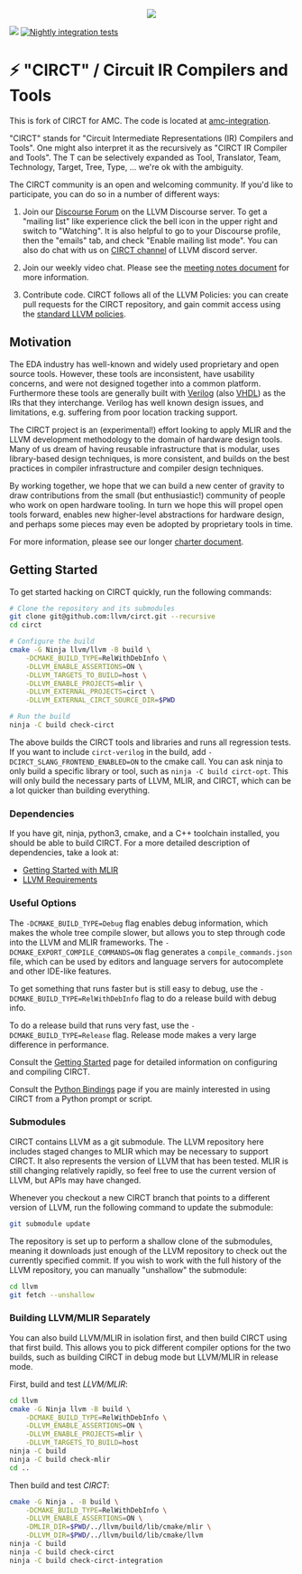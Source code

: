 <p align="center"><img src="docs/includes/img/circt-logo.svg"/></p>

[![](https://github.com/llvm/circt/actions/workflows/buildAndTest.yml/badge.svg?event=push)](https://github.com/llvm/circt/actions?query=workflow%3A%22Build+and+Test%22)
[![Nightly integration tests](https://github.com/llvm/circt/workflows/Nightly%20integration%20tests/badge.svg)](https://github.com/llvm/circt/actions?query=workflow%3A%22Nightly+integration+tests%22)

# ⚡️ "CIRCT" / Circuit IR Compilers and Tools

This is fork of CIRCT for AMC. The code is located at [amc-integration](https://github.com/andrewb1999/circt/tree/amc-integration).

"CIRCT" stands for "Circuit Intermediate Representations (IR) Compilers and Tools".  One might also interpret
it as the recursively as "CIRCT IR Compiler and Tools".  The T can be
selectively expanded as Tool, Translator, Team, Technology, Target, Tree, Type,
... we're ok with the ambiguity.

The CIRCT community is an open and welcoming community.  If you'd like to
participate, you can do so in a number of different ways:

1) Join our [Discourse Forum](https://llvm.discourse.group/c/Projects-that-want-to-become-official-LLVM-Projects/circt/) 
on the LLVM Discourse server.  To get a "mailing list" like experience click the 
bell icon in the upper right and switch to "Watching".  It is also helpful to go 
to your Discourse profile, then the "emails" tab, and check "Enable mailing list 
mode".  You can also do chat with us on [CIRCT channel](https://discord.com/channels/636084430946959380/742572728787402763) 
of LLVM discord server.

2) Join our weekly video chat.  Please see the
[meeting notes document](https://docs.google.com/document/d/1fOSRdyZR2w75D87yU2Ma9h2-_lEPL4NxvhJGJd-s5pk/edit#)
for more information.

3) Contribute code.  CIRCT follows all of the LLVM Policies: you can create pull
requests for the CIRCT repository, and gain commit access using the [standard LLVM policies](https://llvm.org/docs/DeveloperPolicy.html#obtaining-commit-access).

## Motivation

The EDA industry has well-known and widely used proprietary and open source
tools.  However, these tools are inconsistent, have usability concerns, and were
not designed together into a common platform.  Furthermore
these tools are generally built with
[Verilog](https://en.wikipedia.org/wiki/Verilog) (also
[VHDL](https://en.wikipedia.org/wiki/VHDL)) as the IRs that they
interchange.  Verilog has well known design issues, and limitations, e.g.
suffering from poor location tracking support.

The CIRCT project is an (experimental!) effort looking to apply MLIR and
the LLVM development methodology to the domain of hardware design tools.  Many
of us dream of having reusable infrastructure that is modular, uses
library-based design techniques, is more consistent, and builds on the best
practices in compiler infrastructure and compiler design techniques.

By working together, we hope that we can build a new center of gravity to draw
contributions from the small (but enthusiastic!) community of people who work
on open hardware tooling.  In turn we hope this will propel open tools forward,
enables new higher-level abstractions for hardware design, and
perhaps some pieces may even be adopted by proprietary tools in time.

For more information, please see our longer [charter document](docs/Charter.md).

## Getting Started

To get started hacking on CIRCT quickly, run the following commands:

```sh
# Clone the repository and its submodules
git clone git@github.com:llvm/circt.git --recursive
cd circt

# Configure the build
cmake -G Ninja llvm/llvm -B build \
    -DCMAKE_BUILD_TYPE=RelWithDebInfo \
    -DLLVM_ENABLE_ASSERTIONS=ON \
    -DLLVM_TARGETS_TO_BUILD=host \
    -DLLVM_ENABLE_PROJECTS=mlir \
    -DLLVM_EXTERNAL_PROJECTS=circt \
    -DLLVM_EXTERNAL_CIRCT_SOURCE_DIR=$PWD

# Run the build
ninja -C build check-circt
```

The above builds the CIRCT tools and libraries and runs all regression tests.
If you want to include `circt-verilog` in the build, add `-DCIRCT_SLANG_FRONTEND_ENABLED=ON` to the cmake call.
You can ask ninja to only build a specific library or tool, such as `ninja -C build circt-opt`.
This will only build the necessary parts of LLVM, MLIR, and CIRCT, which can be a lot quicker than building everything.

### Dependencies

If you have git, ninja, python3, cmake, and a C++ toolchain installed, you should be able to build CIRCT.
For a more detailed description of dependencies, take a look at:

- [Getting Started with MLIR](https://mlir.llvm.org/getting_started/)
- [LLVM Requirements](https://llvm.org/docs/GettingStarted.html#requirements)

### Useful Options

The `-DCMAKE_BUILD_TYPE=Debug` flag enables debug information, which makes the whole tree compile slower, but allows you to step through code into the LLVM
and MLIR frameworks.
The `-DCMAKE_EXPORT_COMPILE_COMMANDS=ON` flag generates a `compile_commands.json` file, which can be used by editors and language servers for autocomplete and other IDE-like features.

To get something that runs faster but is still easy to debug, use the `-DCMAKE_BUILD_TYPE=RelWithDebInfo` flag to do a release build with debug info.

To do a release build that runs very fast, use the `-DCMAKE_BUILD_TYPE=Release` flag.
Release mode makes a very large difference in performance.

Consult the [Getting Started](docs/GettingStarted.md) page for detailed information on configuring and compiling CIRCT.

Consult the [Python Bindings](docs/PythonBindings.md) page if you are mainly interested in using CIRCT from a Python prompt or script.

### Submodules

CIRCT contains LLVM as a git submodule.
The LLVM repository here includes staged changes to MLIR which may be necessary to support CIRCT.
It also represents the version of LLVM that has been tested.
MLIR is still changing relatively rapidly, so feel free to use the current version of LLVM, but APIs may have changed.

Whenever you checkout a new CIRCT branch that points to a different version of LLVM, run the following command to update the submodule:
```sh
git submodule update
```

The repository is set up to perform a shallow clone of the submodules, meaning it downloads just enough of the LLVM repository to check out the currently specified commit.
If you wish to work with the full history of the LLVM repository, you can manually "unshallow" the submodule:
```sh
cd llvm
git fetch --unshallow
```

### Building LLVM/MLIR Separately

You can also build LLVM/MLIR in isolation first, and then build CIRCT using that first build.
This allows you to pick different compiler options for the two builds, such as building CIRCT in debug mode but LLVM/MLIR in release mode.

First, build and test *LLVM/MLIR*:
```sh
cd llvm
cmake -G Ninja llvm -B build \
    -DCMAKE_BUILD_TYPE=RelWithDebInfo \
    -DLLVM_ENABLE_ASSERTIONS=ON \
    -DLLVM_ENABLE_PROJECTS=mlir \
    -DLLVM_TARGETS_TO_BUILD=host
ninja -C build
ninja -C build check-mlir
cd ..
```

Then build and test *CIRCT*:
```sh
cmake -G Ninja . -B build \
    -DCMAKE_BUILD_TYPE=RelWithDebInfo \
    -DLLVM_ENABLE_ASSERTIONS=ON \
    -DMLIR_DIR=$PWD/../llvm/build/lib/cmake/mlir \
    -DLLVM_DIR=$PWD/../llvm/build/lib/cmake/llvm
ninja -C build
ninja -C build check-circt
ninja -C build check-circt-integration
```
